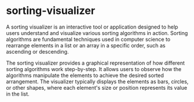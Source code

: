 # sorting-visualizer
A sorting visualizer is an interactive tool or application designed to help users understand and visualize various sorting algorithms in action. Sorting algorithms are fundamental techniques used in computer science to rearrange elements in a list or an array in a specific order, such as ascending or descending.

The sorting visualizer provides a graphical representation of how different sorting algorithms work step-by-step. It allows users to observe how the algorithms manipulate the elements to achieve the desired sorted arrangement. The visualizer typically displays the elements as bars, circles, or other shapes, where each element's size or position represents its value in the list.
